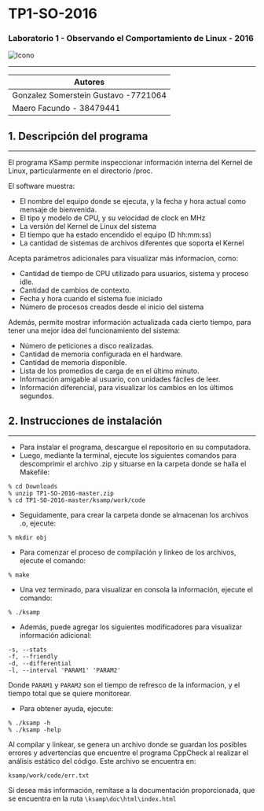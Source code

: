 # TP1-SO-2016 

### Laboratorio 1 - Observando el Comportamiento de Linux - 2016 
![Icono](https://t3.ftcdn.net/jpg/00/96/00/98/160_F_96009890_zdJu97gT4d6zoltOWyQXdbbzdkSi9Glz.jpg)
___
|Autores                               |
|------------------------------------|
|Gonzalez Somerstein Gustavo -7721064  |
|Maero Facundo - 38479441              |

## 1. Descripción del programa
---
El programa KSamp permite inspeccionar información interna del Kernel de Linux, particularmente en el directorio /proc. 

El software muestra:

 - El nombre del equipo donde se ejecuta, y la fecha y hora actual como mensaje de bienvenida.
 - El tipo y modelo de CPU, y su velocidad de clock en MHz
 - La versión del Kernel de Linux del sistema
 - El tiempo que ha estado encendido el equipo (D hh:mm:ss)
 - La cantidad de sistemas de archivos diferentes que soporta el Kernel

Acepta parámetros adicionales para visualizar más informacion, como:

 - Cantidad de tiempo de CPU utilizado para usuarios, sistema y proceso idle.
 - Cantidad de cambios de contexto.
 - Fecha y hora cuando el sistema fue iniciado
 - Número de procesos creados desde el inicio del sistema

Además, permite mostrar información actualizada cada cierto tiempo, para tener una mejor idea del funcionamiento del sistema:

 - Número de peticiones a disco realizadas. 
 - Cantidad de memoria configurada en el hardware. 
 - Cantidad de memoria disponible. 
 - Lista de los promedios de carga de en el último minuto. 
 - Información amigable al usuario, con unidades fáciles de leer.
 - Información diferencial, para visualizar los cambios en los últimos segundos.

## 2. Instrucciones de instalación
---
 - Para instalar el programa, descargue el repositorio en su computadora.
 - Luego, mediante la terminal, ejecute los siguientes comandos para descomprimir el archivo .zip y situarse en la carpeta donde se halla el Makefile:
```
% cd Downloads
% unzip TP1-SO-2016-master.zip
% cd TP1-SO-2016-master/ksamp/work/code
```
 - Seguidamente, para crear la carpeta donde se almacenan los archivos .o, ejecute:
```
% mkdir obj
```
 - Para comenzar el proceso de compilación y linkeo de los archivos, ejecute el comando:
```
% make
```
 
 - Una vez terminado, para visualizar en consola la información, ejecute el comando: 
```
% ./ksamp
```
 - Además, puede agregar los siguientes modificadores para visualizar información adicional:
```
-s, --stats
-f, --friendly
-d, --differential
-l, --interval 'PARAM1' 'PARAM2'

```
Donde ```PARAM1``` y ```PARAM2``` son el tiempo de refresco de la informacion, y el tiempo total que se quiere monitorear.

 - Para obtener ayuda, ejecute:
```
% ./ksamp -h
% ./ksamp -help
```
Al compilar y linkear, se genera un archivo donde se guardan los posibles errores y advertencias que encuentre el programa CppCheck al realizar el análisis estático del código. Este archivo se encuentra en:
```
ksamp/work/code/err.txt
```
Si desea más información, remítase a la documentación proporcionada, que se encuentra en la ruta ```\ksamp\doc\html\index.html```
